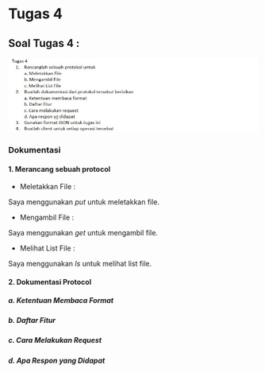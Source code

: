 # Tugas 4

## Soal Tugas 4 :
![1](https://github.com/PutriEndahP/PROGJAR_05111740000039/blob/master/tugas4/soal%20tugas%204.jpeg)

### Dokumentasi

#### 1. Merancang sebuah protocol
* Meletakkan File : 

Saya menggunakan *put* untuk meletakkan file.

* Mengambil File :

Saya menggunakan *get* untuk mengambil file.

* Melihat List File :

Saya menggunakan *ls* untuk melihat list file.

#### 2. Dokumentasi Protocol

##### a. Ketentuan Membaca Format

##### b. Daftar Fitur

##### c. Cara Melakukan Request

##### d. Apa Respon yang Didapat

